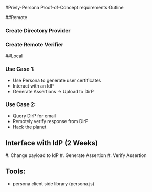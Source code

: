 #Privly-Persona Proof-of-Concept requirements Outline

##Remote
### Create Directory Provider
### Create Remote Verifier

##Local
### Use Case 1:
*    Use Persona to generate user certificates
*    Interact with an IdP
*    Generate Assertions -> Upload to DirP

### Use Case 2:
*    Query DirP for email
*    Remotely verify response from DirP
*    Hack the planet


## Interface with IdP (2 Weeks)
#. Change payload to IdP
#. Generate Assertion
#. Verify Assertion

## Tools:
* persona client side library (persona.js)
